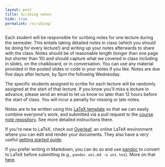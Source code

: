 ```yaml
---
layout: post
title: Scribing notes
hide: true
permalink: /scribing/
---
```


Each student will be responsible for scribing notes for one lecture during the semester.
This entails taking detailed notes in class (which you should be doing for every lecture!) and writing up your notes afterwards to share with the class. 
Notes should be of reasonable length (longer than one page but shorter than 10) and should capture what we covered in class including in slides, on the chalkboard, or in conversation.
You can use any material provided in the posted slides or code in your notes if you like.
Notes are due five days after lecture, by 5pm the following Wednesday.

The specific students assigned to scribe for each lecture will be randomly assigned at the start of that lecture.
If you know you'll miss a lecture in advance, please send an email to let us know no later than 12 hours before the start of class.
You will incur a penalty for missing or late notes.

Notes are to be written using this [LaTeX template](https://github.com/jhofman/msd2017-notes/tree/master/template) so that we can easily combine everyone's work, and submitted via a pull request to the [course note repository](https://github.com/jhofman/msd2017-notes).
See more detailed instructions there.

If you're new to LaTeX, check out [Overleaf](http://overleaf.com), an online LaTeX environment where you can edit and render your documents.
They also have a very useful [getting started guide](http://www.overleaf.com/help/18-how-do-i-use-overleaf).

If you prefer writing in Markdown, you can do so and use [pandoc](http://pandoc.org/) to convert to LaTeX before submitting (e.g., `pandoc uni.md -o uni.tex`).
More on that [here](http://tech.lauritz.me/easy-latex-with-markdown-pandoc/).
